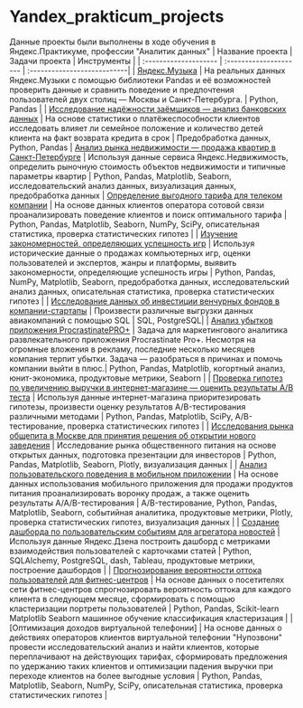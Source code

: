 # Yandex_prakticum_projects
Данные проекты были выполнены в ходе обучения в Яндекс.Практикуме, профессии "Аналитик данных"
| Название проекта | Задачи проекта | Инструменты |
| :-------------------- | :--------------------- | :---------------------------|
| [Яндекс.Музыка](https://github.com/Oksana24N/Yandex_practicum_projects/tree/main/Яндекс.Музыка) | На реальных данных Яндекс.Музыки c помощью библиотеки Pandas и её возможностей проверить данные и сравнить поведение и предпочтения пользователей двух столиц — Москвы и Санкт-Петербурга. | Python, Pandas |
| [Исследование надёжности заёмщиков — анализ банковских данных](https://github.com/Oksana24N/Yandex_practicum_projects/tree/main/Исследование%20надежности%20заемщиков) | На основе статистики о платёжеспособности клиентов исследовать влияет ли семейное положение и количество детей клиента на факт возврата кредита в срок | Предобработка данных, Python, Pandas
| [Анализ рынка недвижимости — продажа квартир в Санкт-Петербурге](https://github.com/Oksana24N/Yandex_practicum_projects/tree/main/Анализ%20рынка%20недвижимости) | Используя данные сервиса Яндекс.Недвижимость, определить рыночную стоимость объектов недвижимости и типичные параметры квартир | Python, Pandas, Matplotlib, Seaborn, исследовательский анализ данных, визуализация данных, предобработка данных
| [Определение выгодного тарифа для телеком компании](https://github.com/Oksana24N/Yandex_practicum_projects/tree/main/Определение%20выгодного%20тарифа%20для%20телеком-компании) | На основе данных клиентов оператора сотовой связи проанализировать поведение клиентов и поиск оптимального тарифа | Python, Pandas, Matplotlib, Seaborn, NumPy, SciPy, описательная статистика, проверка статистических гипотез |
| [Изучение закономерностей, определяющих успешность игр](https://github.com/Oksana24N/Yandex_practicum_projects/tree/main/Изучение%20закономерностей%2C%20определяющих%20успешность%20игр) | Используя исторические данные о продажах компьютерных игр, оценки пользователей и экспертов, жанры и платформы, выявить закономерности, определяющие успешность игры | Python, Pandas, NumPy, Matplotlib, Seaborn, предобработка данных, исследовательский анализ данных, описательная статистика, проверка статистических гипотез |
| [Исследование данных об инвестиции венчурных фондов в компании-стартапы](https://github.com/Oksana24N/Yandex_practicum_projects/tree/main/Исследование%20данных%20об%20инвестиции%20венчурных%20фондов%20в%20компании-стартапы) | Произвести различные выгрузки данных авиакомпаний с помощью SQL | SQL, PostgreSQL|
| [Анализ убытков приложения ProcrastinatePRO+](https://github.com/Oksana24N/Yandex_practicum_projects/tree/main/Анализ%20убытков%20приложения%20ProcrastinatePRO%2B) | Задача для маркетингового аналитика развлекательного приложения Procrastinate Pro+. Несмотря на огромные вложения в рекламу, последние несколько месяцев компания терпит убытки. Задача — разобраться в причинах и помочь компании выйти в плюс.| Python, Pandas, Matplotlib, когортный анализ, юнит-экономика, продуктовые метрики, Seaborn |
| [Проверка гипотез по увеличению выручки в интернет-магазине — оценить результаты A/B теста](https://github.com/Oksana24N/Yandex_practicum_projects/tree/main/Проверка%20гипотез%20по%20увеличению%20выручки%20в%20интернет-магазине) | Используя данные интернет-магазина приоритезировать гипотезы, произвести оценку результатов A/B-тестирования различными методами | Python, Pandas, Matplotlib, SciPy, A/B-тестирование, проверка статистических гипотез |
|  [Исследования рынка общепита в Москве для принятия решения об открытии нового заведения](https://github.com/Oksana24N/Yandex_practicum_projects/tree/main/Исследования%20рынка%20общественного%20питания) | Исследование рынка общественного питания на основе открытых данных, подготовка презентации для инвесторов | Python, Pandas, Matplotlib, Seaborn, Plotly, визуализация данных |
| [Анализ пользовательского поведения в мобильном приложении](https://github.com/Oksana24N/Yandex_practicum_projects/tree/main/Анализ%20пользовательского%20поведения%20в%20мобильном%20приложении) | На основе данных использования мобильного приложения для продажи продуктов питания проанализировать воронку продаж, а также оценить результаты A/A/B-тестирования | A/B-тестирование, Python, Pandas, Matplotlib, Seaborn, событийная аналитика, продуктовые метрики, Plotly, проверка статистических гипотез, визуализация данных |
| [Создание дашборда по пользовательским событиям для агрегатора новостей](https://github.com/Oksana24N/Yandex_practicum_projects/tree/main/Дашборд%20по%20пользовательским%20событиям%20для%20агрегатора%20новостей) | Используя данные Яндекс.Дзена построить дашборд с метриками взаимодействия пользователей с карточками статей | Python, SQLAlchemy, PostgreSQL, dash, Tableau, продуктовые метрики, построение дашбордов |
| [Прогнозирование вероятности оттока пользователей для фитнес-центров](https://github.com/Oksana24N/Yandex_practicum_projects/tree/main/Прогнозирование%20вероятности%20оттока%20пользователей%20для%20фитнес-центров) | На основе данных о посетителях сети фитнес-центров спрогнозировать вероятность оттока для каждого клиента в следующем месяце, сформировать с помощью кластеризации портреты пользователей | Python, Pandas, Scikit-learn
Matplotlib
Seaborn
машинное обучение
классификация
кластеризация |
| [Оптимизация доходов виртуальной телефонии] | На основе данных о действиях операторов клиентов виртуальной телефонии "Нупозвони" провести исследовательский анализ и найти клиентов, которые переплачивают на действующих тарифах, сформировать предложения по удержанию таких клиентов и оптимизации падения выручки при переходе клиентов на более выгодные условия | Python, Pandas, Matplotlib, Seaborn, NumPy, SciPy, описательная статистика, проверка статистических гипотез | 
